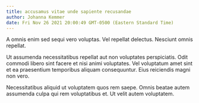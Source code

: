 ```yaml
---
title: accusamus vitae unde sapiente recusandae
author: Johanna Kemmer
date: Fri Nov 26 2021 20:00:49 GMT-0500 (Eastern Standard Time)
---
```

A omnis enim sed sequi vero voluptas. Vel repellat delectus. Nesciunt omnis repellat.

 Ut assumenda necessitatibus repellat aut non voluptates perspiciatis. Odit commodi libero sint facere et nisi animi voluptates. Vel voluptatum amet sint et ea praesentium temporibus aliquam consequuntur. Eius reiciendis magni non vero.

 Necessitatibus aliquid ut voluptatem quos rem saepe. Omnis beatae autem assumenda culpa qui rem voluptatibus et. Ut velit autem voluptatem.
